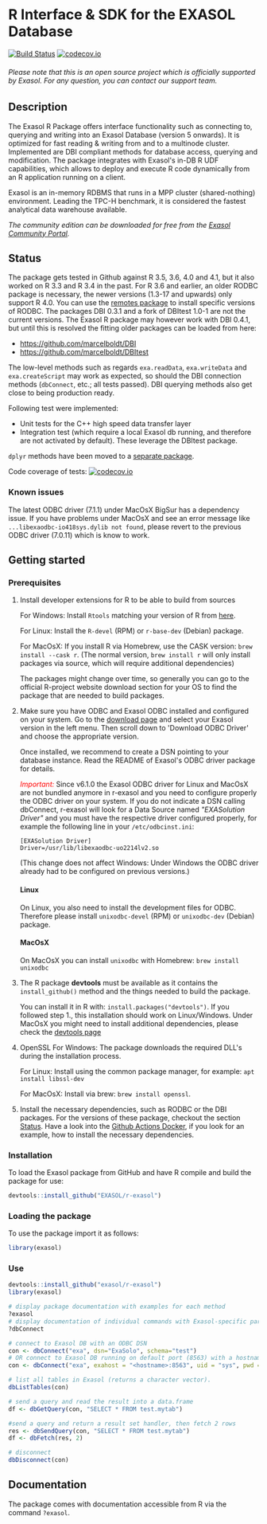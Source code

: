 # R Interface & SDK for the EXASOL Database

[![Build Status](https://github.com/exasol/r-exasol/actions/workflows/main.yml/badge.svg)](https://github.com/exasol/r-exasol)
[![codecov.io](https://codecov.io/github/exasol/r-exasol/coverage.svg?branch=main)](https://codecov.io/github/exasol/r-exasol?branch=main)

###### Please note that this is an open source project which is officially supported by Exasol. For any question, you can contact our support team.

## Description


The Exasol R Package offers interface functionality such as connecting to, querying and writing
into an Exasol Database (version 5 onwards). It is optimized for fast reading &
writing from and to a multinode cluster. Implemented are DBI compliant methods for database access,
querying and modification. The package integrates with Exasol's in-DB R UDF capabilities, which
allows to deploy and execute R code dynamically from an R application running on a client.

Exasol is an in-memory RDBMS that runs in a MPP cluster (shared-nothing) environment.
Leading the TPC-H benchmark, it is considered the fastest analytical data warehouse available.

*The community edition can be downloaded for free from the [Exasol Community Portal](https://docs.exasol.com/get_started/communityedition.htm).*

## Status

The package gets tested in Github against R 3.5, 3.6, 4.0 and 4.1, but it also worked on R 3.3 and R 3.4 in the past. For R 3.6 and earlier, an older RODBC package is necessary, the newer versions (1.3-17 and upwards) only support R 4.0. You can use the [remotes package](https://remotes.r-lib.org/) to install specific versions of RODBC. The packages DBI 0.3.1 and a fork of DBItest 1.0-1 are not the current versions. The Exasol R package may however work with DBI 0.4.1, but until this is resolved the fitting older packages can be loaded from here:

- https://github.com/marcelboldt/DBI
- https://github.com/marcelboldt/DBItest

The low-level methods such as regards `exa.readData`, `exa.writeData` and `exa.createScript` may work as expected, so
should the DBI connection methods (`dbConnect`, etc.; all tests passed). DBI querying methods also get close to being production ready.

Following test were implemented:
* Unit tests for the C++ high speed data transfer layer
* Integration test (which require a local Exasol db running, and therefore are not activated by default). These leverage the DBItest package.

`dplyr` methods have been moved to a [separate package](https://github.com/marcelboldt/r-exasol-dplyr).

Code coverage of tests:
[![codecov.io](https://codecov.io/github/exasol/r-exasol/coverage.svg?branch=main)](https://codecov.io/github/exasol/r-exasol?branch=main)

### Known issues

The latest ODBC driver (7.1.1) under MacOsX BigSur has a dependency issue. If you have problems under MacOsX and see an error message like ```...libexaodbc-io418sys.dylib not found```, please revert to the previous ODBC driver (7.0.11) which is know to work. 

## Getting started

### Prerequisites

1. Install developer extensions for R to be able to build from sources

   For Windows: Install `Rtools` matching your version of R from [here](https://cran.r-project.org/bin/windows/Rtools/).
   
   For Linux: Install the `R-devel` (RPM) or `r-base-dev` (Debian) package.
   
   For MacOsX: If you install R via Homebrew, use the CASK version: ```brew install --cask r```. (The normal version, ```brew install r``` will only install packages via source, which will require additional dependencies)


   The packages might change over time, so generally you can go to the
   official R-project website download section for your OS to find the
   package that are needed to build packages.

2. Make sure you have ODBC and Exasol ODBC installed and
   configured on your system. Go to the [download page](https://docs.exasol.com/connect_exasol/drivers/odbc.htm) and select your Exasol version in the left menu. Then scroll down to 'Download ODBC Driver' and choose the appropriate version.
   
   Once installed, we recommend to create a DSN pointing to
   your database instance. Read the README of Exasol's ODBC
   driver package for details.

   <span style="color:red">*Important:*</span> Since v6.1.0 the Exasol ODBC driver for Linux and MacOsX are not bundled anymore in r-exasol and you need to 
   configure properly the ODBC driver on your system. 
   If you do not indicate a DSN calling dbConnect, r-exasol will look for a Data Source named <em>"EXASolution Driver"</em> and 
   you must have the respective driver configured properly, for example the following line in your ```/etc/odbcinst.ini```:
   ```
   [EXASolution Driver]
   Driver=/usr/lib/libexaodbc-uo2214lv2.so
   ```
   (This change does not affect Windows: Under Windows the ODBC driver already had to be configured on previous versions.) 

   #### Linux
   On Linux, you also need to install the development files for ODBC.
   Therefore please install `unixodbc-devel` (RPM) or `unixodbc-dev`
   (Debian) package.

   #### MacOsX
   On MacOsX you can install `unixodbc` with Homebrew:
   ```brew install unixodbc```

3. The R package **devtools** must be available as it contains the `install_github()` method
   and the things needed to build the package.

   You can install it in R with: ```install.packages("devtools")```.
   If you followed step 1., this installation should work on Linux/Windows.
   Under MacOsX you might need to install additional dependencies, please check the [devtools page](https://www.rdocumentation.org/packages/devtools/versions/1.13.6)


4. OpenSSL
   For Windows: The package downloads the required DLL's during the installation process.

   For Linux: Install using the common package manager, for example: ```apt install libssl-dev```

   For MacOsX: Install via brew: ```brew install openssl```.

5. Install the necessary dependencies, such as RODBC or the DBI packages. For the versions of these package, checkout the section [Status](#status). Have a look into the [Github Actions Docker](https://github.com/exasol/r-exasol/blob/main/tests/Dockerfile), if you look for an example, how to install the necessary dependencies.

   
### Installation

To load the Exasol package from GitHub and have R compile and build the package for use:
```r
devtools::install_github("EXASOL/r-exasol")
```   

### Loading the package

To use the package import it as follows:
```r
library(exasol)
```

### Use

```r
devtools::install_github("exasol/r-exasol")
library(exasol)

# display package documentation with examples for each method
?exasol
# display documentation of individual commands with Exasol-specific parameters
?dbConnect

# connect to Exasol DB with an ODBC DSN
con <- dbConnect("exa", dsn="ExaSolo", schema="test")
# OR connect to Exasol DB running on default port (8563) with a hostname, default 'sys' user and default schema ('SYS'), using an encrypted channel
con <- dbConnect("exa", exahost = "<hostname>:8563", uid = "sys", pwd = "<password>", encrypted = "Y")

# list all tables in Exasol (returns a character vector).
dbListTables(con)

# send a query and read the result into a data.frame
df <- dbGetQuery(con, "SELECT * FROM test.mytab")

#send a query and return a result set handler, then fetch 2 rows
res <- dbSendQuery(con, "SELECT * FROM test.mytab")
df <- dbFetch(res, 2)

# disconnect
dbDisconnect(con)
```

## Documentation

The package comes with documentation accessible from R via the command `?exasol`.
